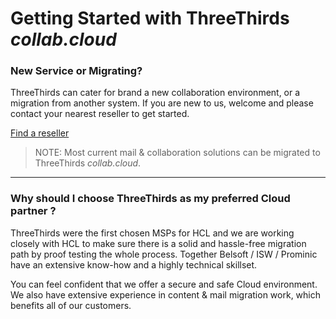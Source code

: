 # Getting Started with ThreeThirds *collab.cloud*

### New Service or Migrating?

ThreeThirds can cater for brand a new collaboration environment, or a migration from another system. If you are new to us, welcome and please contact your nearest reseller to get started.

[Find a reseller](https://collab.cloud/reseller)

>NOTE: Most current mail & collaboration solutions can be migrated to ThreeThirds *collab.cloud*.

---

### Why should I choose ThreeThirds as my preferred Cloud partner ?

ThreeThirds were the first chosen MSPs for HCL and we are working closely with HCL to make sure there is a solid and hassle-free migration path by proof testing the whole process. Together Belsoft / ISW / Prominic have an extensive know-how and a highly technical skillset.

You can feel confident that we offer a secure and safe Cloud environment. We also have extensive experience in content & mail migration work, which benefits all of our customers.
